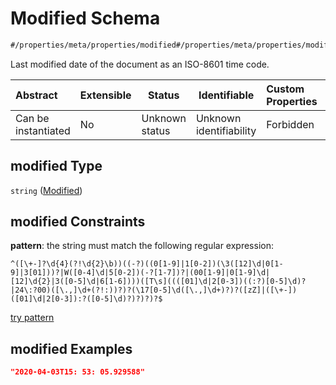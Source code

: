 # Modified Schema

```txt
#/properties/meta/properties/modified#/properties/meta/properties/modified
```

Last modified date of the document as an ISO-8601 time code.


| Abstract            | Extensible | Status         | Identifiable            | Custom Properties | Additional Properties | Access Restrictions | Defined In                                                           |
| :------------------ | ---------- | -------------- | ----------------------- | :---------------- | --------------------- | ------------------- | -------------------------------------------------------------------- |
| Can be instantiated | No         | Unknown status | Unknown identifiability | Forbidden         | Allowed               | none                | [tilt-schema.json\*](../out/tilt-schema.json "open original schema") |

## modified Type

`string` ([Modified](tilt-schema-properties-meta-properties-modified.md))

## modified Constraints

**pattern**: the string must match the following regular expression: 

```regexp
^([\+-]?\d{4}(?!\d{2}\b))((-?)((0[1-9]|1[0-2])(\3([12]\d|0[1-9]|3[01]))?|W([0-4]\d|5[0-2])(-?[1-7])?|(00[1-9]|0[1-9]\d|[12]\d{2}|3([0-5]\d|6[1-6])))([T\s]((([01]\d|2[0-3])((:?)[0-5]\d)?|24\:?00)([\.,]\d+(?!:))?)?(\17[0-5]\d([\.,]\d+)?)?([zZ]|([\+-])([01]\d|2[0-3]):?([0-5]\d)?)?)?)?$
```

[try pattern](https://regexr.com/?expression=%5E(%5B%5C%2B-%5D%3F%5Cd%7B4%7D(%3F!%5Cd%7B2%7D%5Cb))((-%3F)((0%5B1-9%5D%7C1%5B0-2%5D)(%5C3(%5B12%5D%5Cd%7C0%5B1-9%5D%7C3%5B01%5D))%3F%7CW(%5B0-4%5D%5Cd%7C5%5B0-2%5D)(-%3F%5B1-7%5D)%3F%7C(00%5B1-9%5D%7C0%5B1-9%5D%5Cd%7C%5B12%5D%5Cd%7B2%7D%7C3(%5B0-5%5D%5Cd%7C6%5B1-6%5D)))(%5BT%5Cs%5D(((%5B01%5D%5Cd%7C2%5B0-3%5D)((%3A%3F)%5B0-5%5D%5Cd)%3F%7C24%5C%3A%3F00)(%5B%5C.%2C%5D%5Cd%2B(%3F!%3A))%3F)%3F(%5C17%5B0-5%5D%5Cd(%5B%5C.%2C%5D%5Cd%2B)%3F)%3F(%5BzZ%5D%7C(%5B%5C%2B-%5D)(%5B01%5D%5Cd%7C2%5B0-3%5D)%3A%3F(%5B0-5%5D%5Cd)%3F)%3F)%3F)%3F%24 "try regular expression with regexr.com")

## modified Examples

```json
"2020-04-03T15: 53: 05.929588"
```
